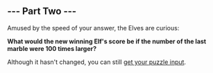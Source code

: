 ## --- Part Two ---

Amused by the speed of your answer, the Elves are curious:

**What would the new winning Elf's score be if the number of the last marble
were 100 times larger?**

Although it hasn't changed, you can still [get your puzzle input](input.txt).
